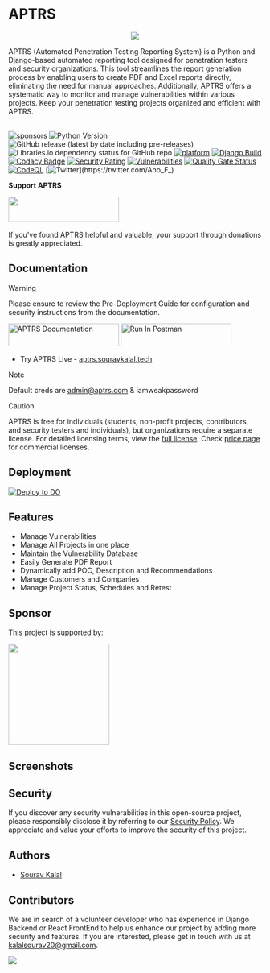 
# APTRS
<p align="center">
  <img src="https://repository-images.githubusercontent.com/558932728/e8ff2c72-3797-41ab-9505-90c9008cc472" />
</p>
APTRS (Automated Penetration Testing Reporting System) is a Python and Django-based automated reporting tool designed for penetration testers and security organizations. This tool streamlines the report generation process by enabling users to create PDF and Excel reports directly, eliminating the need for manual approaches. Additionally, APTRS offers a systematic way to monitor and manage vulnerabilities within various projects. Keep your penetration testing projects organized and efficient with APTRS.
<br/><br/>

[![sponsors](https://img.shields.io/github/sponsors/Anof-cyber)](https://github.com/sponsors/Anof-cyber)
[![Python Version](https://img.shields.io/badge/Python-3.8+-brightgreen)](https://www.python.org/downloads/release/python-3810/)
![GitHub release (latest by date including pre-releases)](https://img.shields.io/github/v/release/Anof-cyber/APTRS?include_prereleases)
![Libraries.io dependency status for GitHub repo](https://img.shields.io/librariesio/github/Anof-cyber/aptrs)
[![platform](https://img.shields.io/badge/platform-osx%2Flinux%2Fwindows-green.svg)](https://github.com/Anof-cyber/APTRS)
[![Django Build](https://github.com/Anof-cyber/APTRS/actions/workflows/django.yml/badge.svg)](https://github.com/Anof-cyber/APTRS/actions/workflows/django.yml)
[![Codacy Badge](https://app.codacy.com/project/badge/Grade/fce97190bae94040823a2994c0722ea8)](https://app.codacy.com/gh/Anof-cyber/APTRS/dashboard?utm_source=gh&utm_medium=referral&utm_content=&utm_campaign=Badge_grade)
[![Security Rating](https://sonarcloud.io/api/project_badges/measure?project=Anof-cyber_APTRS&metric=security_rating&branch=main)](https://sonarcloud.io/summary/new_code?id=Anof-cyber_APTRS&branch=API)
[![Vulnerabilities](https://sonarcloud.io/api/project_badges/measure?project=Anof-cyber_APTRS&metric=vulnerabilities)](https://sonarcloud.io/summary/new_code?id=Anof-cyber_APTRS)
[![Quality Gate Status](https://sonarcloud.io/api/project_badges/measure?project=Anof-cyber_APTRS&metric=alert_status)](https://sonarcloud.io/summary/new_code?id=Anof-cyber_APTRS)
[![CodeQL](https://github.com/Anof-cyber/APTRS/actions/workflows/codeql.yml/badge.svg)](https://github.com/Anof-cyber/APTRS/actions/workflows/codeql.yml)
[![Twitter](https://img.shields.io/twitter/follow/ano_f_)](https://twitter.com/Ano_F_)


**Support APTRS**

<a href="https://www.buymeacoffee.com/AnoF">
  <img src="https://img.buymeacoffee.com/button-api/?text=Support APTRS&emoji=❤️&slug=AnoF&button_colour=FF5F5F&font_colour=ffffff&font_family=Poppins&outline_colour=000000&coffee_colour=ffffff" 
       width="220" height="50" border="0" />
</a>
<br/><br/>
If you've found APTRS helpful and valuable, your support through donations is greatly appreciated.



## Documentation

> [!WARNING]  
> Please ensure to review the Pre-Deployment Guide for configuration and security instructions from the documentation.



[<img src="https://i.ibb.co/qnssqbJ/doc.png" alt="APTRS Documentation" width="220" height="45">](https://anof-cyber.github.io/APTRS/) [<img src="https://run.pstmn.io/button.svg" alt="Run In Postman" width="220" height="45">](https://www.postman.com/anof-cyber/workspace/aptrs/collection/24236036-131e5e02-32e5-45be-9c15-02c91fe9230a?action=share&creator=24236036)



- Try APTRS Live - [aptrs.souravkalal.tech](https://aptrs.souravkalal.tech)

> [!NOTE]  
> Default creds are admin@aptrs.com & iamweakpassword

> [!CAUTION]  
> APTRS is free for individuals (students, non-profit projects, contributors, and security testers and individuals), but organizations require a separate license. For detailed licensing terms, view the [full license](license.md). Check [price page](https://aptrs.com) for commercial licenses.






## Deployment

[![Deploy to DO](https://www.deploytodo.com/do-btn-blue.svg)](https://cloud.digitalocean.com/apps/new?repo=https://github.com/Anof-cyber/APTRS/tree/API&refcode=daa899c901f2)





## Features
- Manage Vulnerabilities
- Manage All Projects in one place
- Maintain the Vulnerability Database
- Easily Generate PDF Report
- Dynamically add POC, Description and Recommendations 
- Manage Customers and Companies
- Manage Project Status, Schedules and Retest


## Sponsor

<p>This project is supported by:</p>
<p>
  <a href="https://m.do.co/c/daa899c901f2">
    <img src="https://opensource.nyc3.cdn.digitaloceanspaces.com/attribution/assets/SVG/DO_Logo_horizontal_blue.svg" width="201px">
  </a>
</p>

## Screenshots





## Security

If you discover any security vulnerabilities in this open-source project, please responsibly disclose it by referring to our [Security Policy](https://github.com/Anof-cyber/APTRS/security/policy). We appreciate and value your efforts to improve the security of this project.


## Authors

- [Sourav Kalal](https://twitter.com/Ano_F_)

## Contributors

We are in search of a volunteer developer who has experience in Django Backend or React FrontEnd to help us enhance our project by adding more security and features. If you are interested, please get in touch with us at kalalsourav20@gmail.com.

<a href = "https://github.com/Anof-cyber/APTRS/graphs/contributors">
  <img src = "https://contrib.rocks/image?repo=Anof-cyber/APTRS"/>
</a>
